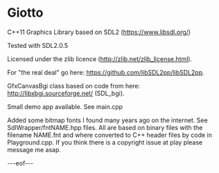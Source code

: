 # Giotto
C++11 Graphics Library based on SDL2 (https://www.libsdl.org/)

Tested with SDL2.0.5

Licensed under the zlib licence (http://zlib.net/zlib_license.html).

For "the real deal" go here: https://github.com/libSDL2pp/libSDL2pp.

GfxCanvasBgi class based on code from here: http://libxbgi.sourceforge.net/ (SDL_bgi).

Small demo app available. See main.cpp

Added some bitmap fonts I found many years ago on the internet. See SdlWrapper/fntNAME.hpp files. All are based on binary files with the filename NAME.fnt and where converted to C++ header files by code in Playground.cpp. If you think there is a copyright issue at play please message me asap.

---eof---
